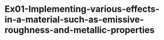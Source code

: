 # Ex01-Implementing-various-effects-in-a-material-such-as-emissive-roughness-and-metallic-properties